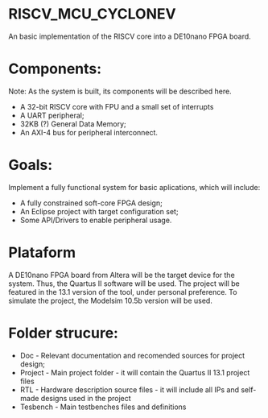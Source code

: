 # RISCV_MCU_CYCLONEV

An basic implementation of the RISCV core into a DE10nano FPGA board.

# Components:

Note: As the system is built, its components will be described here.

* A 32-bit RISCV core with FPU and a small set of interrupts
* A UART peripheral;
* 32KB (?) General Data Memory;
* An AXI-4 bus for peripheral interconnect.

# Goals:

Implement a fully functional system for basic aplications, which will include:
  * A fully constrained soft-core FPGA design;
  * An Eclipse project with target configuration set;
  * Some API/Drivers to enable peripheral usage.

# Plataform

A DE10nano FPGA board from Altera will be the target device for the system. Thus, the Quartus II software will be used.
The project will be featured in the 13.1 version of the tool, under personal preference.
To simulate the project, the Modelsim 10.5b version will be used.

# Folder strucure:

* Doc - Relevant documentation and recomended sources for project design;
* Project - Main project folder - it will contain the Quartus II 13.1 project files
* RTL - Hardware description source files - it will include all IPs and self-made designs used in the project
* Tesbench - Main testbenches files and definitions

